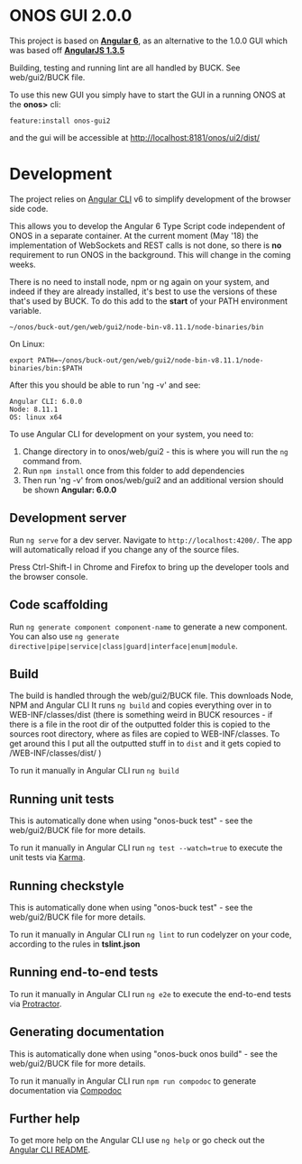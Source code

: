 # ONOS GUI 2.0.0

This project is based on __[Angular 6](https://angular.io/docs)__, as an alternative to the 1.0.0 GUI which was based 
off __[AngularJS 1.3.5](https://angularjs.org/)__

Building, testing and running lint are all handled by BUCK. See web/gui2/BUCK file.

To use this new GUI you simply have to start the GUI in a running ONOS at the __onos>__ cli:
```
feature:install onos-gui2
```
and the gui will be accessible at [http://localhost:8181/onos/ui2/dist/](http://localhost:8181/onos/ui2/dist/)

# Development
The project relies on [Angular CLI](https://github.com/angular/angular-cli) v6 to simplify development of the browser side code.

This allows you to develop the Angular 6 Type Script code independent of ONOS in a separate container. At the current moment (May '18) the
implementation of WebSockets and REST calls is not done, so there is __no__ requirement to run ONOS in the background.
This will change in the coming weeks.

There is no need to install node, npm or ng again on your system, and indeed if they are already installed, it's best
to use the versions of these that's used by BUCK. To do this add to the __start__ of your PATH environment variable. 
```
~/onos/buck-out/gen/web/gui2/node-bin-v8.11.1/node-binaries/bin

```
On Linux:
```
export PATH=~/onos/buck-out/gen/web/gui2/node-bin-v8.11.1/node-binaries/bin:$PATH
``` 

After this you should be able to run 'ng -v' and see:
```
Angular CLI: 6.0.0
Node: 8.11.1
OS: linux x64
```

To use Angular CLI for development on your system, you need to: 
1. Change directory in to onos/web/gui2 - this is where you will run the `ng` command from.
2. Run `npm install` once from this folder to add dependencies
3. Then run 'ng -v' from onos/web/gui2 and an additional version should be shown __Angular: 6.0.0__

## Development server

Run `ng serve` for a dev server. Navigate to `http://localhost:4200/`. The app will automatically reload if you change any of the source files.

Press Ctrl-Shift-I in Chrome and Firefox to bring up the developer tools and the browser console. 

## Code scaffolding

Run `ng generate component component-name` to generate a new component. You can also use `ng generate directive|pipe|service|class|guard|interface|enum|module`.

## Build
The build is handled through the web/gui2/BUCK file. This downloads Node, NPM and Angular CLI
It runs ```ng build``` and copies everything over in to WEB-INF/classes/dist (there
is something weird in BUCK resources - if there is a file in the root dir of the
outputted folder this is copied to the sources root directory, where as files
are copied to WEB-INF/classes. To get around this I put all the outputted stuff in to 
```dist``` and it gets copied to /WEB-INF/classes/dist/ )

To run it manually in Angular CLI run `ng build`

## Running unit tests
This is automatically done when using "onos-buck test" - see the web/gui2/BUCK file for more details.

To run it manually in Angular CLI run `ng test --watch=true` to execute the unit tests via [Karma](https://karma-runner.github.io).

## Running checkstyle
This is automatically done when using "onos-buck test" - see the web/gui2/BUCK file for more details.

To run it manually in Angular CLI run `ng lint` to run codelyzer on your code, according to the rules in __tslint.json__

## Running end-to-end tests

To run it manually in Angular CLI run `ng e2e` to execute the end-to-end tests via [Protractor](http://www.protractortest.org/).

## Generating documentation
This is automatically done when using "onos-buck onos build" - see the web/gui2/BUCK file for more details.

To run it manually in Angular CLI run `npm run compodoc` to generate documentation via [Compodoc](https://github.com/compodoc/compodoc)

## Further help

To get more help on the Angular CLI use `ng help` or go check out the [Angular CLI README](https://github.com/angular/angular-cli/blob/master/README.md).
